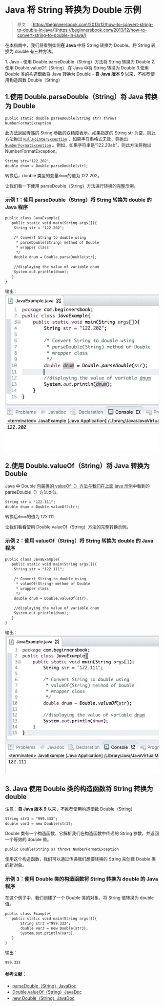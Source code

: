 # Java 将 String 转换为 Double 示例

> 原文： [https://beginnersbook.com/2013/12/how-to-convert-string-to-double-in-java/](https://beginnersbook.com/2013/12/how-to-convert-string-to-double-in-java/)

在本指南中，我们将看到如何**在 Java** 中将 String 转换为 Double。将 String 转换为 double 有三种方法。

1\. Java - 使用 Double.parseDouble（String）方法将 String 转换为 Double
2.使用 Double.valueOf（String）
在 Java 中将 String 转换为 Double 3.使用 Double 类的构造函数将 Java 转换为 Double - **自 Java 版本 9** 以来，不推荐使用构造函数 Double（String）

## 1.使用 Double.parseDouble（String）将 Java 转换为 Double

```
public static double parseDouble(String str) throws NumberFormatException
```

此方法返回传递的 String 参数的双精度表示。如果指定的 String str 为空，则此方法抛出 [`NullPointerException`](https://docs.oracle.com/javase/7/docs/api/java/lang/NullPointerException.html) ，如果字符串格式无效，则抛出 [`NumberFormatException`](https://docs.oracle.com/javase/7/docs/api/java/lang/NumberFormatException.html) 。例如，如果字符串是“122.20ab”，则此方法将抛出 NumberFormatException。

```
String str="122.202";
double dnum = Double.parseDouble(str);
```

转换后，double 类型的变量`dnum`的值为 122.202。

让我们看一下使用 parseDouble（String）方法进行转换的完整示例。

### 示例 1：使用 parseDouble（String）将 String 转换为 double 的 Java 程序

```
public class JavaExample{
   public static void main(String args[]){
	String str = "122.202";

	/* Convert String to double using 
	 * parseDouble(String) method of Double
	 * wrapper class
	 */
	double dnum = Double.parseDouble(str);

	//displaying the value of variable dnum
	System.out.println(dnum);
   }
}

```

输出：
![Java Convert String to double using parseDouble()](img/0f4a4913d576dd4edf1cf02537a797cd.jpg)

## 2.使用 Double.valueOf（String）将 Java 转换为 Double

Java 中 Double [包装类的 valueOf（）方法与我们在上面](https://beginnersbook.com/2017/09/wrapper-class-in-java/) [java 示例](https://beginnersbook.com/2017/09/java-examples/)中看到的 parseDouble（）方法类似。

```
String str = "122.111";
double dnum = Double.valueOf(str);
```

转换后`dnum`的值为 122.111

让我们看看使用 Double.valueOf（String）方法的完整转换示例。

### 示例 2：使用 valueOf（String）将 String 转换为 double 的 Java 程序

```
public class JavaExample{
   public static void main(String args[]){
	String str = "122.111";

	/* Convert String to double using 
	 * valueOf(String) method of Double
	 * wrapper class
	 */
	double dnum = Double.valueOf(str);

	//displaying the value of variable dnum
	System.out.println(dnum);
   }
}

```

输出：
![Convert String to double in Java using valueOf()](img/25dac75011641e48feea9e8188531c78.jpg)

## 3\. Java 使用 Double 类的构造函数将 String 转换为 double

注意：**自 Java 版本 9** 以来，不推荐使用构造函数 Double（String）

```
String str3 = "999.333";
double var3 = new Double(str3);
```

Double 类有一个构造函数，它解析我们在构造函数中传递的 String 参数，并返回一个等效的 double 值。

```
public Double(String s) throws NumberFormatException
```

使用这个构造函数，我们可以通过传递我们想要转换的 String 来创建 Double 类的新对象。

### 示例 3：使用 Double 类的构造函数将 String 转换为 double 的 Java 程序

在这个例子中，我们创建了一个 Double 类的对象，将 String 值转换为 double 值。

```
public class Example{
   public static void main(String args[]){
       String str3 ="999.333";
       double var3 = new Double(str3);
       System.out.println(var3);
   }
}

```

输出：

```
999.333

```

#### 参考文献：

*   [parseDouble（String）JavaDoc](https://docs.oracle.com/javase/7/docs/api/java/lang/Double.html#parseDouble(java.lang.String))
*   [Double.valueOf（String）JavaDoc](https://docs.oracle.com/javase/7/docs/api/java/lang/Double.html#valueOf(java.lang.String))
*   [new Double（String）JavaDoc](https://docs.oracle.com/javase/7/docs/api/java/lang/Double.html#Double(java.lang.String))